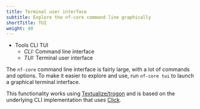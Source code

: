 ```yaml
---
title: Terminal user interface
subtitle: Explore the nf-core command line graphically
shortTitle: TUI
weight: 40
---
```


- Tools CLI TUI
  - _CLI:_ Command line interface
  - _TUI:_ Terminal user interface

The `nf-core` command line interface is fairly large, with a lot of commands and options.
To make it easier to explore and use, run `nf-core tui` to launch a graphical terminal interface.

This functionality works using [Textualize/trogon](https://github.com/Textualize/trogon)
and is based on the underlying CLI implementation that uses [Click](https://click.palletsprojects.com/).
